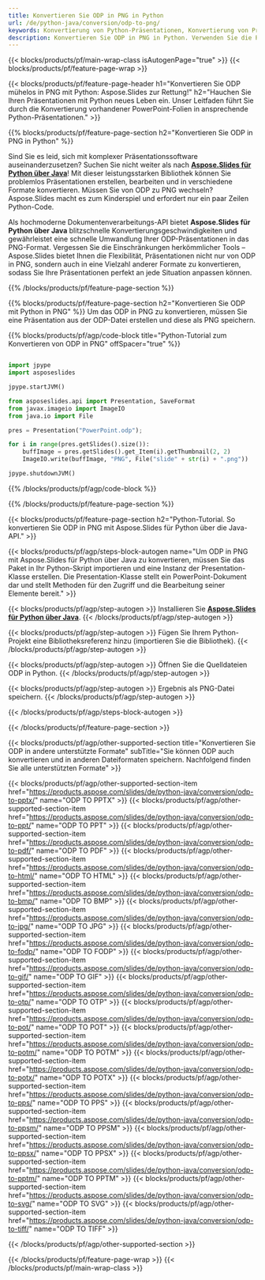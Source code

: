 ```yaml
---
title: Konvertieren Sie ODP in PNG in Python
url: /de/python-java/conversion/odp-to-png/
keywords: Konvertierung von Python-Präsentationen, Konvertierung von Präsentationen in Python, Python für Präsentationen, Aspose.Slides Python, Konvertierung von ODP nach PNG, Python-Präsentationsbibliothek
description: Konvertieren Sie ODP in PNG in Python. Verwenden Sie die Python-Bibliotheks-API, um ODP-Dateien in PNG zu konvertieren
---
```


{{< blocks/products/pf/main-wrap-class isAutogenPage="true" >}}
{{< blocks/products/pf/feature-page-wrap >}}

{{< blocks/products/pf/feature-page-header h1="Konvertieren Sie ODP mühelos in PNG mit Python: Aspose.Slides zur Rettung!" h2="Hauchen Sie Ihren Präsentationen mit Python neues Leben ein. Unser Leitfaden führt Sie durch die Konvertierung vorhandener PowerPoint-Folien in ansprechende Python-Präsentationen." >}}

{{% blocks/products/pf/feature-page-section h2="Konvertieren Sie ODP in PNG in Python" %}}

Sind Sie es leid, sich mit komplexer Präsentationssoftware auseinanderzusetzen? Suchen Sie nicht weiter als nach [**Aspose.Slides für Python über Java**](https://products.aspose.com/slides/de/python-java/)! Mit dieser leistungsstarken Bibliothek können Sie problemlos Präsentationen erstellen, bearbeiten und in verschiedene Formate konvertieren. Müssen Sie von ODP zu PNG wechseln? Aspose.Slides macht es zum Kinderspiel und erfordert nur ein paar Zeilen Python-Code.

Als hochmoderne Dokumentenverarbeitungs-API bietet **Aspose.Slides für Python über Java** blitzschnelle Konvertierungsgeschwindigkeiten und gewährleistet eine schnelle Umwandlung Ihrer ODP-Präsentationen in das PNG-Format. Vergessen Sie die Einschränkungen herkömmlicher Tools – Aspose.Slides bietet Ihnen die Flexibilität, Präsentationen nicht nur von ODP in PNG, sondern auch in eine Vielzahl anderer Formate zu konvertieren, sodass Sie Ihre Präsentationen perfekt an jede Situation anpassen können.

{{% /blocks/products/pf/feature-page-section %}}

{{% blocks/products/pf/feature-page-section  h2="Konvertieren Sie ODP mit Python in PNG" %}}
Um das ODP in PNG zu konvertieren, müssen Sie eine Präsentation aus der ODP-Datei erstellen und diese als PNG speichern.

{{% blocks/products/pf/agp/code-block title="Python-Tutorial zum Konvertieren von ODP in PNG" offSpacer="true" %}}

```python

import jpype
import asposeslides

jpype.startJVM()

from asposeslides.api import Presentation, SaveFormat
from javax.imageio import ImageIO
from java.io import File

pres = Presentation("PowerPoint.odp");

for i in range(pres.getSlides().size()):
    buffImage = pres.getSlides().get_Item(i).getThumbnail(2, 2)
    ImageIO.write(buffImage, "PNG", File("slide" + str(i) + ".png"))

jpype.shutdownJVM()
```


{{% /blocks/products/pf/agp/code-block %}}

{{% /blocks/products/pf/feature-page-section %}}

{{< blocks/products/pf/feature-page-section  h2="Python-Tutorial. So konvertieren Sie ODP in PNG mit Aspose.Slides für Python über die Java-API." >}}

{{< blocks/products/pf/agp/steps-block-autogen name="Um ODP in PNG mit Aspose.Slides für Python über Java zu konvertieren, müssen Sie das Paket in Ihr Python-Skript importieren und eine Instanz der Presentation-Klasse erstellen. Die Presentation-Klasse stellt ein PowerPoint-Dokument dar und stellt Methoden für den Zugriff und die Bearbeitung seiner Elemente bereit." >}}

{{< blocks/products/pf/agp/step-autogen >}}
Installieren Sie [**Aspose.Slides für Python über Java**](https://products.aspose.com/slides/de/python-java/).
{{< /blocks/products/pf/agp/step-autogen >}}

{{< blocks/products/pf/agp/step-autogen >}}
Fügen Sie Ihrem Python-Projekt eine Bibliotheksreferenz hinzu (importieren Sie die Bibliothek).
{{< /blocks/products/pf/agp/step-autogen >}}

{{< blocks/products/pf/agp/step-autogen >}}
Öffnen Sie die Quelldateien ODP in Python.
{{< /blocks/products/pf/agp/step-autogen >}}

{{< blocks/products/pf/agp/step-autogen >}}
Ergebnis als PNG-Datei speichern.
{{< /blocks/products/pf/agp/step-autogen >}}

{{< /blocks/products/pf/agp/steps-block-autogen >}}

{{< /blocks/products/pf/feature-page-section >}}

{{< blocks/products/pf/agp/other-supported-section title="Konvertieren Sie ODP in andere unterstützte Formate" subTitle="Sie können ODP auch konvertieren und in anderen Dateiformaten speichern. Nachfolgend finden Sie alle unterstützten Formate" >}}

{{< blocks/products/pf/agp/other-supported-section-item href="https://products.aspose.com/slides/de/python-java/conversion/odp-to-pptx/" name="ODP TO PPTX" >}}
{{< blocks/products/pf/agp/other-supported-section-item href="https://products.aspose.com/slides/de/python-java/conversion/odp-to-ppt/" name="ODP TO PPT" >}}
{{< blocks/products/pf/agp/other-supported-section-item href="https://products.aspose.com/slides/de/python-java/conversion/odp-to-pdf/" name="ODP TO PDF" >}}
{{< blocks/products/pf/agp/other-supported-section-item href="https://products.aspose.com/slides/de/python-java/conversion/odp-to-html/" name="ODP TO HTML" >}}
{{< blocks/products/pf/agp/other-supported-section-item href="https://products.aspose.com/slides/de/python-java/conversion/odp-to-bmp/" name="ODP TO BMP" >}}
{{< blocks/products/pf/agp/other-supported-section-item href="https://products.aspose.com/slides/de/python-java/conversion/odp-to-jpg/" name="ODP TO JPG" >}}
{{< blocks/products/pf/agp/other-supported-section-item href="https://products.aspose.com/slides/de/python-java/conversion/odp-to-fodp/" name="ODP TO FODP" >}}
{{< blocks/products/pf/agp/other-supported-section-item href="https://products.aspose.com/slides/de/python-java/conversion/odp-to-gif/" name="ODP TO GIF" >}}
{{< blocks/products/pf/agp/other-supported-section-item href="https://products.aspose.com/slides/de/python-java/conversion/odp-to-otp/" name="ODP TO OTP" >}}
{{< blocks/products/pf/agp/other-supported-section-item href="https://products.aspose.com/slides/de/python-java/conversion/odp-to-pot/" name="ODP TO POT" >}}
{{< blocks/products/pf/agp/other-supported-section-item href="https://products.aspose.com/slides/de/python-java/conversion/odp-to-potm/" name="ODP TO POTM" >}}
{{< blocks/products/pf/agp/other-supported-section-item href="https://products.aspose.com/slides/de/python-java/conversion/odp-to-potx/" name="ODP TO POTX" >}}
{{< blocks/products/pf/agp/other-supported-section-item href="https://products.aspose.com/slides/de/python-java/conversion/odp-to-pps/" name="ODP TO PPS" >}}
{{< blocks/products/pf/agp/other-supported-section-item href="https://products.aspose.com/slides/de/python-java/conversion/odp-to-ppsm/" name="ODP TO PPSM" >}}
{{< blocks/products/pf/agp/other-supported-section-item href="https://products.aspose.com/slides/de/python-java/conversion/odp-to-ppsx/" name="ODP TO PPSX" >}}
{{< blocks/products/pf/agp/other-supported-section-item href="https://products.aspose.com/slides/de/python-java/conversion/odp-to-pptm/" name="ODP TO PPTM" >}}
{{< blocks/products/pf/agp/other-supported-section-item href="https://products.aspose.com/slides/de/python-java/conversion/odp-to-svg/" name="ODP TO SVG" >}}
{{< blocks/products/pf/agp/other-supported-section-item href="https://products.aspose.com/slides/de/python-java/conversion/odp-to-tiff/" name="ODP TO TIFF" >}}


{{< /blocks/products/pf/agp/other-supported-section >}}

{{< /blocks/products/pf/feature-page-wrap >}}
{{< /blocks/products/pf/main-wrap-class >}}